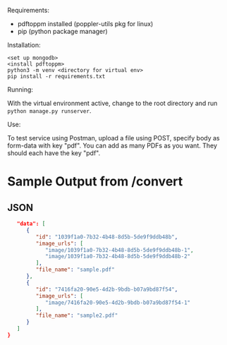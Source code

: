 Requirements:

* pdftoppm installed (poppler-utils pkg for linux)
* pip (python package manager)

Installation:

    <set up mongodb>
    <install pdftoppm>
    python3 -m venv <directory for virtual env>
    pip install -r requirements.txt

Running:

With the virtual environment active, change to the root directory and
run `python manage.py runserver`.

Use:

To test service using Postman, upload a file using POST, specify body
as form-data with key "pdf". You can add as many PDFs as you want. They should each have the key "pdf".

Sample Output from /convert
===============

JSON
----

```json
   "data": [
      {
         "id": "1039f1a0-7b32-4b48-8d5b-5de9f9ddb48b",
         "image_urls": [
            "image/1039f1a0-7b32-4b48-8d5b-5de9f9ddb48b-1",
            "image/1039f1a0-7b32-4b48-8d5b-5de9f9ddb48b-2"
         ],
         "file_name": "sample.pdf"
      },
      {
         "id": "7416fa20-90e5-4d2b-9bdb-b07a9bd87f54",
         "image_urls": [
            "image/7416fa20-90e5-4d2b-9bdb-b07a9bd87f54-1"
         ],
         "file_name": "sample2.pdf"
      }
   ]
}
```

